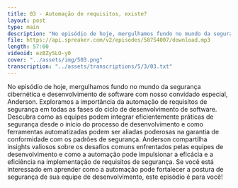 ```yaml
---
title: 03 - Automação de requisitos, existe?
layout: post
type: main
description: "No episódio de hoje, mergulhamos fundo no mundo da segurança cibernética e desenvolvimento de software com nosso convidado especial, Anderson. Exploramos a importância da automação de requisitos de segurança em todas as fases do ciclo de desenvolvimento de software. Descubra como as equipes podem integrar eficientemente práticas de segurança desde o início do processo de desenvolvimento e como ferramentas automatizadas podem ser aliadas poderosas na garantia de conformidade com os padrões de segurança. Anderson compartilha insights valiosos sobre os desafios comuns enfrentados pelas equipes de desenvolvimento e como a automação pode impulsionar a eficácia e a eficiência na implementação de requisitos de segurança. Se você está interessado em aprender como a automação pode fortalecer a postura de segurança de sua equipe de desenvolvimento, este episódio é para você!"
file: https://api.spreaker.com/v2/episodes/58754007/download.mp3
length: 57:00
videoid: ezBZySLO-y0
cover: "../assets/img/503.png"
transcription: "../assets/transcriptions/5/3/03.txt"
---
```


No episódio de hoje, mergulhamos fundo no mundo da segurança cibernética e desenvolvimento de software com nosso convidado especial, Anderson. Exploramos a importância da automação de requisitos de segurança em todas as fases do ciclo de desenvolvimento de software. Descubra como as equipes podem integrar eficientemente práticas de segurança desde o início do processo de desenvolvimento e como ferramentas automatizadas podem ser aliadas poderosas na garantia de conformidade com os padrões de segurança. Anderson compartilha insights valiosos sobre os desafios comuns enfrentados pelas equipes de desenvolvimento e como a automação pode impulsionar a eficácia e a eficiência na implementação de requisitos de segurança. Se você está interessado em aprender como a automação pode fortalecer a postura de segurança de sua equipe de desenvolvimento, este episódio é para você!